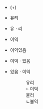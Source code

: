 - (+)
- 유리
- 유ㆍ리
- 이익
- 이익있음
- 이익ㆍ있음
- 있음ㆍ이익


    <pre>
        유리
        ㄴ이익
        불리
        ㄴ불익
    </pre>
    